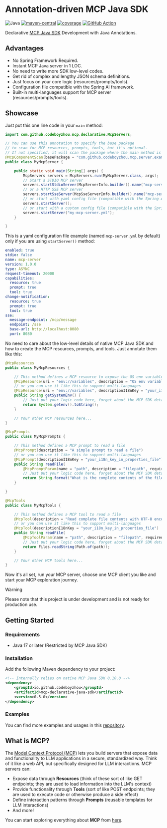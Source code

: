 # Annotation-driven MCP Java SDK

![Java](https://img.shields.io/badge/Java-17+-blue)
[![maven-central](https://img.shields.io/maven-central/v/io.github.codeboyzhou/mcp-declarative-java-sdk?color=blue)](https://mvnrepository.com/artifact/io.github.codeboyzhou/mcp-declarative-java-sdk)
[![coverage](https://img.shields.io/codecov/c/github/codeboyzhou/mcp-declarative-java-sdk?logo=codecov&color=brightgreen)](https://app.codecov.io/github/codeboyzhou/mcp-declarative-java-sdk)
[![GitHub Action](https://github.com/codeboyzhou/mcp-declarative-java-sdk/actions/workflows/maven-build.yml/badge.svg)](https://github.com/codeboyzhou/mcp-declarative-java-sdk/actions/workflows/maven-build.yml)

Declarative [MCP Java SDK](https://github.com/modelcontextprotocol/java-sdk) Development with Java Annotations.

## Advantages

- No Spring Framework Required.
- Instant MCP Java server in 1 LOC.
- No need to write more SDK low-level codes.
- Get rid of complex and lengthy JSON schema definitions.
- Just focus on your core logic (resources/prompts/tools).
- Configuration file compatible with the Spring AI framework.
- Built-in multi-languages support for MCP server (resources/prompts/tools).

## Showcase

Just put this one line code in your `main` method:

```java
import com.github.codeboyzhou.mcp.declarative.McpServers;

// You can use this annotation to specify the base package
// to scan for MCP resources, prompts, tools, but it's optional.
// If not specified, it will scan the package where the main method is located.
@McpComponentScan(basePackage = "com.github.codeboyzhou.mcp.server.examples")
public class MyMcpServer {

    public static void main(String[] args) {
        McpServers servers = McpServers.run(MyMcpServer.class, args);
        // Start a STDIO MCP server
        servers.startStdioServer(McpServerInfo.builder().name("mcp-server").version("1.0.0").build());
        // or a HTTP SSE MCP server
        servers.startSseServer(McpSseServerInfo.builder().name("mcp-server").version("1.0.0").port(8080).build());
        // or start with yaml config file (compatible with the Spring AI framework)
        servers.startServer();
        // or start with a custom config file (compatible with the Spring AI framework)
        servers.startServer("my-mcp-server.yml");
    }

}
```

This is a yaml configuration file example (named `mcp-server.yml` by default) only if you are using `startServer()` method:

```yaml
enabled: true
stdio: false
name: mcp-server
version: 1.0.0
type: ASYNC
request-timeout: 20000
capabilities:
  resource: true
  prompt: true
  tool: true
change-notification:
  resource: true
  prompt: true
  tool: true
sse:
  message-endpoint: /mcp/message
  endpoint: /sse
  base-url: http://localhost:8080
  port: 8080
```

No need to care about the low-level details of native MCP Java SDK and how to create the MCP resources, prompts, and tools. Just annotate them like this:

```java
@McpResources
public class MyMcpResources {

    // This method defines a MCP resource to expose the OS env variables
    @McpResource(uri = "env://variables", description = "OS env variables")
    // or you can use it like this to support multi-languages
    @McpResource(uri = "env://variables", descriptionI18nKey = "your_i18n_key_in_properties_file")
    public String getSystemEnv() {
        // Just put your logic code here, forget about the MCP SDK details.
        return System.getenv().toString();
    }

    // Your other MCP resources here...
}
```

```java
@McpPrompts
public class MyMcpPrompts {

    // This method defines a MCP prompt to read a file
    @McpPrompt(description = "A simple prompt to read a file")
    // or you can use it like this to support multi-languages
    @McpPrompt(descriptionI18nKey = "your_i18n_key_in_properties_file")
    public String readFile(
        @McpPromptParam(name = "path", description = "filepath", required = true) String path) {
        // Just put your logic code here, forget about the MCP SDK details.
        return String.format("What is the complete contents of the file: %s", path);
    }

}
```

```java
@McpTools
public class MyMcpTools {

    // This method defines a MCP tool to read a file
    @McpTool(description = "Read complete file contents with UTF-8 encoding")
    // or you can use it like this to support multi-languages
    @McpTool(descriptionI18nKey = "your_i18n_key_in_properties_file")
    public String readFile(
        @McpToolParam(name = "path", description = "filepath", required = true) String path) {
        // Just put your logic code here, forget about the MCP SDK details.
        return Files.readString(Path.of(path));
    }

    // Your other MCP tools here...
}
```

Now it's all set, run your MCP server, choose one MCP client you like and start your MCP exploration journey.

> [!WARNING]
> Please note that this project is under development and is not ready for production use.

## Getting Started

### Requirements

- Java 17 or later (Restricted by MCP Java SDK)

### Installation

Add the following Maven dependency to your project:

```xml
<!-- Internally relies on native MCP Java SDK 0.10.0 -->
<dependency>
    <groupId>io.github.codeboyzhou</groupId>
    <artifactId>mcp-declarative-java-sdk</artifactId>
    <version>0.5.0</version>
</dependency>
```

### Examples

You can find more examples and usages in this [repository](https://github.com/codeboyzhou/mcp-java-sdk-examples).

## What is MCP?

The [Model Context Protocol (MCP)](https://modelcontextprotocol.io) lets you build servers that expose data and functionality to LLM applications in a secure, standardized way. Think of it like a web API, but specifically designed for LLM interactions. MCP servers can:

- Expose data through **Resources** (think of these sort of like GET endpoints; they are used to load information into the LLM's context)
- Provide functionality through **Tools** (sort of like POST endpoints; they are used to execute code or otherwise produce a side effect)
- Define interaction patterns through **Prompts** (reusable templates for LLM interactions)
- And more!

You can start exploring everything about **MCP** from [here](https://modelcontextprotocol.io).
